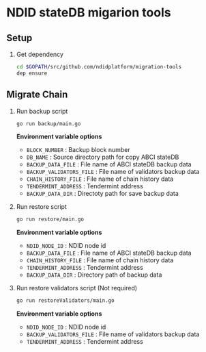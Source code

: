 # NDID stateDB migarion tools

## Setup

1.  Get dependency

    ```sh
    cd $GOPATH/src/github.com/ndidplatform/migration-tools
    dep ensure
    ```

## Migrate Chain

1.  Run backup script

    ```sh
    go run backup/main.go
    ```

    **Environment variable options**
 
    - `BLOCK_NUMBER` : Backup block number
    - `DB_NAME` : Source directory path for copy ABCI stateDB
    - `BACKUP_DATA_FILE` : File name of ABCI stateDB backup data
    - `BACKUP_VALIDATORS_FILE` : File name of validators backup data
    - `CHAIN_HISTORY_FILE` : File name of chain history data
    - `TENDERMINT_ADDRESS` : Tendermint address
    - `BACKUP_DATA_DIR` : Directoty path for save backup data

2.  Run restore script 

    ```sh
    go run restore/main.go
    ```

    **Environment variable options**
 
    - `NDID_NODE_ID` : NDID node id
    - `BACKUP_DATA_FILE` : File name of ABCI stateDB backup data
    - `CHAIN_HISTORY_FILE` : File name of chain history data
    - `TENDERMINT_ADDRESS` : Tendermint address
    - `BACKUP_DATA_DIR` : Directory path of backup data

3.  Run restore validators script (Not required)

    ```sh
    go run restoreValidators/main.go
    ```

    **Environment variable options**
 
    - `NDID_NODE_ID` : NDID node id
    - `BACKUP_VALIDATORS_FILE` : File name of validators backup data
    - `TENDERMINT_ADDRESS` : Tendermint address
